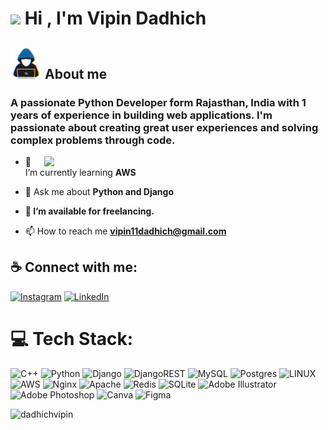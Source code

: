 # <img src="https://media.giphy.com/media/hvRJCLFzcasrR4ia7z/giphy.gif" width="35" class="jop-noMdConv"> Hi , I'm Vipin Dadhich 

## <img src="https://github.com/0xAbdulKhalid/0xAbdulKhalid/raw/main/assets/mdImages/about_me.gif" width="50px" class="jop-noMdConv"> **About me**


### A passionate Python Developer form Rajasthan, India with 1 years of experience in building web applications. I'm passionate about creating great user experiences and solving complex problems through code.

<!--[<img align="right" top="500" height="354" width="472" alt="GIF" src="https://media.giphy.com/media/SWoSkN6DxTszqIKEqv/giphy.gif" class="jop-noMdConv">](#) -->
<picture> <img align="right" src="https://github.com/7oSkaaa/7oSkaaa/blob/main/Images/Right_Side.gif?raw=true" width = 450px></picture>
- 🌱 I’m currently learning **AWS**
    
- 💬 Ask me about **Python and Django**
    
- **🤝 I’m available for freelancing.**
    
- 📫 How to reach me **vipin11dadhich@gmail.com**

## ☕ Connect with me:
[![Instagram](https://img.shields.io/badge/Instagram-%23E4405F.svg?logo=Instagram&logoColor=white)](https://instagram.com/https://www.instagram.com/vip.in.vector/) [![LinkedIn](https://img.shields.io/badge/LinkedIn-%230077B5.svg?logo=linkedin&logoColor=white)](https://linkedin.com/in/https://www.linkedin.com/in/vipin-dadhich) 

# 💻 Tech Stack:
![C++](https://img.shields.io/badge/c++-%2300599C.svg?style=for-the-badge&logo=c%2B%2B&logoColor=white) ![Python](https://img.shields.io/badge/python-3670A0?style=for-the-badge&logo=python&logoColor=ffdd54) ![Django](https://img.shields.io/badge/django-%23092E20.svg?style=for-the-badge&logo=django&logoColor=white) ![DjangoREST](https://img.shields.io/badge/DJANGO-REST-ff1709?style=for-the-badge&logo=django&logoColor=white&color=ff1709&labelColor=gray) ![MySQL](https://img.shields.io/badge/mysql-%2300f.svg?style=for-the-badge&logo=mysql&logoColor=white) ![Postgres](https://img.shields.io/badge/postgres-%23316192.svg?style=for-the-badge&logo=postgresql&logoColor=white) ![LINUX](https://img.shields.io/badge/Linux-FCC624?style=for-the-badge&logo=linux&logoColor=black) ![AWS](https://img.shields.io/badge/AWS-%23FF9900.svg?style=for-the-badge&logo=amazon-aws&logoColor=white)  ![Nginx](https://img.shields.io/badge/nginx-%23009639.svg?style=for-the-badge&logo=nginx&logoColor=white) ![Apache](https://img.shields.io/badge/apache-%23D42029.svg?style=for-the-badge&logo=apache&logoColor=white)  ![Redis](https://img.shields.io/badge/redis-%23DD0031.svg?style=for-the-badge&logo=redis&logoColor=white) ![SQLite](https://img.shields.io/badge/sqlite-%2307405e.svg?style=for-the-badge&logo=sqlite&logoColor=white) ![Adobe Illustrator](https://img.shields.io/badge/adobeillustrator-%23FF9A00.svg?style=for-the-badge&logo=adobeillustrator&logoColor=white) ![Adobe Photoshop](https://img.shields.io/badge/adobephotoshop-%2331A8FF.svg?style=for-the-badge&logo=adobephotoshop&logoColor=white) ![Canva](https://img.shields.io/badge/Canva-%2300C4CC.svg?style=for-the-badge&logo=Canva&logoColor=white) 	![Figma](https://img.shields.io/badge/figma-%23F24E1E.svg?style=for-the-badge&logo=figma&logoColor=white) 

<p><img align="left" src="https://github-readme-stats.vercel.app/api/top-langs?username=dadhichvipin&show_icons=true&locale=en&layout=compact" alt="dadhichvipin" /></p>

<!-- <p>&nbsp;<img align="center" src="https://github-readme-stats.vercel.app/api?username=dadhichvipin&show_icons=true&locale=en" alt="dadhichvipin" /></p> -->
